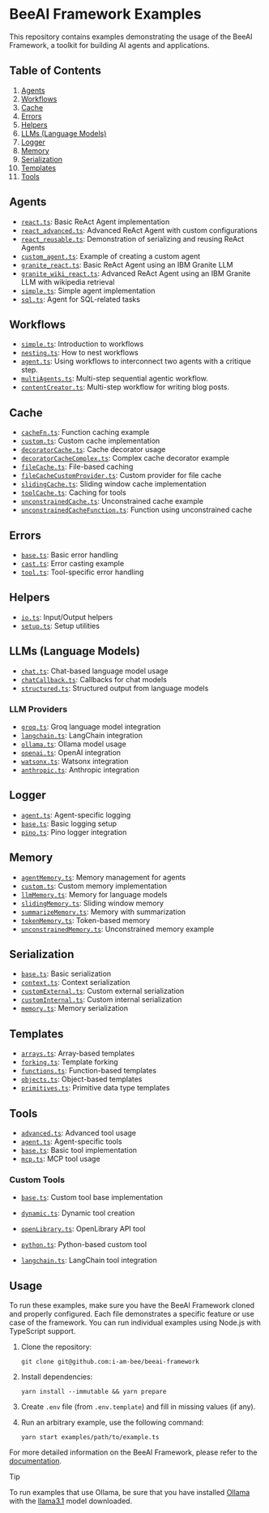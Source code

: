 # BeeAI Framework Examples

This repository contains examples demonstrating the usage of the BeeAI Framework, a toolkit for building AI agents and applications.

## Table of Contents

1. [Agents](#agents)
2. [Workflows](#workflows)
3. [Cache](#cache)
4. [Errors](#errors)
5. [Helpers](#helpers)
6. [LLMs (Language Models)](#llms-language-models)
7. [Logger](#logger)
8. [Memory](#memory)
9. [Serialization](#serialization)
10. [Templates](#templates)
11. [Tools](#tools)

## Agents

- [`react.ts`](/typescript/examples/agents/react.ts): Basic ReAct Agent implementation
- [`react_advanced.ts`](/typescript/examples/agents/react_advanced.ts): Advanced ReAct Agent with custom configurations
- [`react_reusable.ts`](/typescript/examples/agents/react_reusable.ts): Demonstration of serializing and reusing ReAct Agents
- [`custom_agent.ts`](/typescript/examples/agents/custom_agent.ts): Example of creating a custom agent
- [`granite_react.ts`](/typescript/examples/agents/granite/granite_react.ts): Basic ReAct Agent using an IBM Granite LLM
- [`granite_wiki_react.ts`](/typescript/examples/agents/granite/granite_wiki_react.ts): Advanced ReAct Agent using an IBM Granite LLM with wikipedia retrieval
- [`simple.ts`](/typescript/examples/agents/simple.ts): Simple agent implementation
- [`sql.ts`](/typescript/examples/agents/sql.ts): Agent for SQL-related tasks

## Workflows

- [`simple.ts`](/typescript/examples/workflows/simple.ts): Introduction to workflows
- [`nesting.ts`](/typescript/examples/workflows/nesting.ts): How to nest workflows
- [`agent.ts`](/typescript/examples/workflows/agent.ts): Using workflows to interconnect two agents with a critique step.
- [`multiAgents.ts`](/typescript/examples/workflows/multiAgents.ts): Multi-step sequential agentic workflow.
- [`contentCreator.ts`](/typescript/examples/workflows/contentCreator.ts): Multi-step workflow for writing blog posts.

## Cache

- [`cacheFn.ts`](/typescript/examples/cache/cacheFn.ts): Function caching example
- [`custom.ts`](/typescript/examples/cache/custom.ts): Custom cache implementation
- [`decoratorCache.ts`](/typescript/examples/cache/decoratorCache.ts): Cache decorator usage
- [`decoratorCacheComplex.ts`](/typescript/examples/cache/decoratorCacheComplex.ts): Complex cache decorator example
- [`fileCache.ts`](/typescript/examples/cache/fileCache.ts): File-based caching
- [`fileCacheCustomProvider.ts`](/typescript/examples/cache/fileCacheCustomProvider.ts): Custom provider for file cache
- [`slidingCache.ts`](/typescript/examples/cache/slidingCache.ts): Sliding window cache implementation
- [`toolCache.ts`](/typescript/examples/cache/toolCache.ts): Caching for tools
- [`unconstrainedCache.ts`](/typescript/examples/cache/unconstrainedCache.ts): Unconstrained cache example
- [`unconstrainedCacheFunction.ts`](/typescript/examples/cache/unconstrainedCacheFunction.ts): Function using unconstrained cache

## Errors

- [`base.ts`](/typescript/examples/errors/base.ts): Basic error handling
- [`cast.ts`](/typescript/examples/errors/cast.ts): Error casting example
- [`tool.ts`](/typescript/examples/errors/tool.ts): Tool-specific error handling

## Helpers

- [`io.ts`](/typescript/examples/helpers/io.ts): Input/Output helpers
- [`setup.ts`](/typescript/examples/helpers/setup.ts): Setup utilities

## LLMs (Language Models)

- [`chat.ts`](/typescript/examples/backend/chat.ts): Chat-based language model usage
- [`chatCallback.ts`](/typescript/examples/backend/chatStream.ts): Callbacks for chat models
- [`structured.ts`](/typescript/examples/backend/structured.ts): Structured output from language models

### LLM Providers

- [`groq.ts`](/typescript/examples/backend/providers/groq.ts): Groq language model integration
- [`langchain.ts`](/typescript/examples/backend/providers/langchain.ts): LangChain integration
- [`ollama.ts`](/typescript/examples/backend/providers/ollama.ts): Ollama model usage
- [`openai.ts`](/typescript/examples/backend/providers/openai.ts): OpenAI integration
- [`watsonx.ts`](/typescript/examples/backend/providers/watsonx.ts): Watsonx integration
- [`anthropic.ts`](/typescript/examples/backend/providers/anthropic.ts): Anthropic integration

## Logger

- [`agent.ts`](/typescript/examples/logger/agent.ts): Agent-specific logging
- [`base.ts`](/typescript/examples/logger/base.ts): Basic logging setup
- [`pino.ts`](/typescript/examples/logger/pino.ts): Pino logger integration

## Memory

- [`agentMemory.ts`](/typescript/examples/memory/agentMemory.ts): Memory management for agents
- [`custom.ts`](/typescript/examples/memory/custom.ts): Custom memory implementation
- [`llmMemory.ts`](/typescript/examples/memory/llmMemory.ts): Memory for language models
- [`slidingMemory.ts`](/typescript/examples/memory/slidingMemory.ts): Sliding window memory
- [`summarizeMemory.ts`](/typescript/examples/memory/summarizeMemory.ts): Memory with summarization
- [`tokenMemory.ts`](/typescript/examples/memory/tokenMemory.ts): Token-based memory
- [`unconstrainedMemory.ts`](/typescript/examples/memory/unconstrainedMemory.ts): Unconstrained memory example

## Serialization

- [`base.ts`](/typescript/examples/serialization/base.ts): Basic serialization
- [`context.ts`](/typescript/examples/serialization/context.ts): Context serialization
- [`customExternal.ts`](/typescript/examples/serialization/customExternal.ts): Custom external serialization
- [`customInternal.ts`](/typescript/examples/serialization/customInternal.ts): Custom internal serialization
- [`memory.ts`](/typescript/examples/serialization/memory.ts): Memory serialization

## Templates

- [`arrays.ts`](/typescript/examples/templates/arrays.ts): Array-based templates
- [`forking.ts`](/typescript/examples/templates/forking.ts): Template forking
- [`functions.ts`](/typescript/examples/templates/functions.ts): Function-based templates
- [`objects.ts`](/typescript/examples/templates/objects.ts): Object-based templates
- [`primitives.ts`](/typescript/examples/templates/primitives.ts): Primitive data type templates

## Tools

- [`advanced.ts`](/typescript/examples/tools/advanced.ts): Advanced tool usage
- [`agent.ts`](/typescript/examples/tools/agent.ts): Agent-specific tools
- [`base.ts`](/typescript/examples/tools/base.ts): Basic tool implementation
- [`mcp.ts`](/typescript/examples/tools/mcp.ts): MCP tool usage

### Custom Tools

- [`base.ts`](/typescript/examples/tools/custom/base.ts): Custom tool base implementation
- [`dynamic.ts`](/typescript/examples/tools/custom/dynamic.ts): Dynamic tool creation
- [`openLibrary.ts`](/typescript/examples/tools/custom/openLibrary.ts): OpenLibrary API tool
- [`python.ts`](/typescript/examples/tools/custom/python.ts): Python-based custom tool

- [`langchain.ts`](/typescript/examples/tools/langchain.ts): LangChain tool integration

## Usage

To run these examples, make sure you have the BeeAI Framework cloned and properly configured. Each file demonstrates a specific feature or use case of the framework. You can run individual examples using Node.js with TypeScript support.

1. Clone the repository:
   ```shell
   git clone git@github.com:i-am-bee/beeai-framework
   ```
2. Install dependencies:
   ```shell
   yarn install --immutable && yarn prepare
   ```
3. Create `.env` file (from `.env.template`) and fill in missing values (if any).

4. Run an arbitrary example, use the following command:

   ```shell
   yarn start examples/path/to/example.ts
   ```

For more detailed information on the BeeAI Framework, please refer to the [documentation](https://framework.beeai.dev/).

> [!TIP]
>
> To run examples that use Ollama, be sure that you have installed [Ollama](https://ollama.com) with the [llama3.1](https://ollama.com/library/llama3.1) model downloaded.
